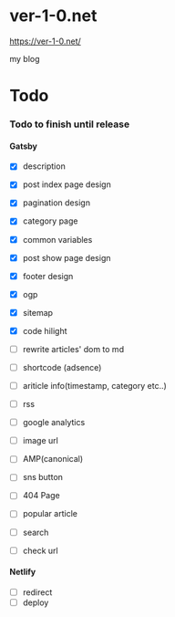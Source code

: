 # ver-1-0.net

https://ver-1-0.net/

my blog


# Todo

### Todo to finish until release


#### Gatsby

 - [x] description
 - [x] post index page design
 - [x] pagination design
 - [x] category page
 - [x] common variables
 - [x] post show page design
 - [x] footer design
 - [x] ogp
 - [x] sitemap
 - [x] code hilight
 - [ ] rewrite articles' dom to md
 - [ ] shortcode (adsence)
 - [ ] ariticle info(timestamp, category etc..)
 - [ ] rss
 - [ ] google analytics
 - [ ] image url
 - [ ] AMP(canonical)
 - [ ] sns button
 - [ ] 404 Page
 - [ ] popular article
 - [ ] search
 - [ ] check url


#### Netlify

 - [ ] redirect
 - [ ] deploy
